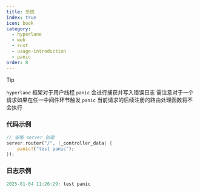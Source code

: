 ```yaml
---
title: 恐慌
index: true
icon: book
category:
  - hyperlane
  - web
  - rust
  - usage-introduction
  - panic
order: 8
---
```


<Share colorful />

> [!tip]
>
> `hyperlane` 框架对于用户线程 `panic` 会进行捕获并写入错误日志
> 需注意对于一个请求如果在任一中间件环节触发 `panic` 当前请求的后续注册的路由处理函数将不会执行

### 代码示例

```rust
// 省略 server 创建
server.router("/", |_controller_data| {
    panic!("test panic");
});
```

### 日志示例

```rust
2025-01-04 11:26:29: test panic
```

<Bottom />
